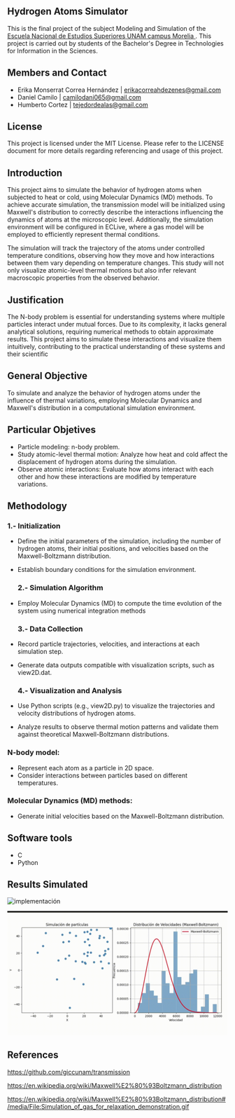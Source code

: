 ## Hydrogen Atoms Simulator
This is the final project of the subject Modeling and Simulation of the [<ins>Escuela Nacional de Estudios Superiores UNAM campus Morelia </ins>](https://www.enesmorelia.unam.mx).
This project is carried out by students of the Bachelor's Degree in Technologies for Information in the Sciences.

## Members and Contact
* Erika Monserrat Correa Hernández | erikacorreahdezenes@gmail.com
* Daniel Camilo  | camilodani065@gmail.com
* Humberto Cortez | tejedordealas@gmail.com

## License
This project is licensed under the MIT License. Please refer to the LICENSE document for more details regarding referencing and usage of this project.

## Introduction
This project aims to simulate the behavior of hydrogen atoms when subjected to heat or cold, using Molecular Dynamics (MD) methods. To achieve accurate simulation, the transmission model will be initialized using Maxwell's distribution to correctly describe the interactions influencing the dynamics of atoms at the microscopic level. Additionally, the simulation environment will be configured in ECLive, where a gas model will be employed to efficiently represent thermal conditions.

The simulation will track the trajectory of the atoms under controlled temperature conditions, observing how they move and how interactions between them vary depending on temperature changes. This study will not only visualize atomic-level thermal motions but also infer relevant macroscopic properties from the observed behavior.

## Justification
The N-body problem is essential for understanding systems where multiple particles interact under mutual forces. Due to its complexity, it lacks general analytical solutions, requiring numerical methods to obtain approximate results. This project aims to simulate these interactions and visualize them intuitively, contributing to the practical understanding of these systems and their scientific

## General Objective
To simulate and analyze the behavior of hydrogen atoms under the influence of thermal variations, employing Molecular Dynamics and Maxwell's distribution in a computational simulation environment.

## Particular Objetives
* Particle modeling: n-body problem. 
* Study atomic-level thermal motion: Analyze how heat and cold affect the displacement of hydrogen atoms during the simulation.
* Observe atomic interactions: Evaluate how atoms interact with each other and how these interactions are modified by temperature variations.
  
## Methodology
  ### 1.- Initialization
* Define the initial parameters of the simulation, including the number of hydrogen atoms, their initial positions, and velocities based on the Maxwell-Boltzmann distribution.
* Establish boundary conditions for the simulation environment.

  ### 2.- Simulation Algorithm
* Employ Molecular Dynamics (MD) to compute the time evolution of the system using numerical integration methods 

  ### 3.- Data Collection
* Record particle trajectories, velocities, and interactions at each simulation step.
* Generate data outputs compatible with visualization scripts, such as view2D.dat.

  ### 4.- Visualization and Analysis
* Use Python scripts (e.g., view2D.py) to visualize the trajectories and velocity distributions of hydrogen atoms.
* Analyze results to observe thermal motion patterns and validate them against theoretical Maxwell-Boltzmann distributions.

### N-body model:
* Represent each atom as a particle in 2D space.
* Consider interactions between particles based on different temperatures.

### Molecular Dynamics (MD) methods:
* Generate initial velocities based on the Maxwell-Boltzmann distribution.

## Software tools
* C
* Python
  
## Results Simulated
<img width="876" alt="implementación" src="https://github.com/user-attachments/assets/e49ece34-c0e0-4afc-9a0f-c4525013be09">

![Simulación de átomos](examples/simulation.gif)

## References
https://github.com/giccunam/transmission

https://en.wikipedia.org/wiki/Maxwell%E2%80%93Boltzmann_distribution

https://en.wikipedia.org/wiki/Maxwell%E2%80%93Boltzmann_distribution#/media/File:Simulation_of_gas_for_relaxation_demonstration.gif

